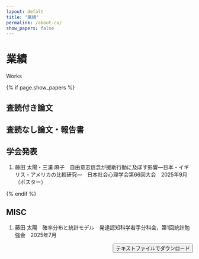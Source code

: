 ```yaml
---
layout: defalt
title: "業績"
permalink: /about-cv/
show_papers: false
---
```


<div class="page-header">
    <h1>業績</h1>
    <p class="page-subtitle">Works</p>
</div>

<div class="cv-content">
    {% if page.show_papers %}
    <div class="cv-section">
        <div class="cv-card">
            <h2>査読付き論文</h2>
            <ol class="cv-ol">
                <!-- 例: 藤田 太陽・三浦 麻子. 論文タイトル. 掲載誌名, 巻(号), 頁, 20XX. <span class="cv-flag peer">査読あり</span> -->
            </ol>
        </div>
    </div>
    <div class="cv-section">
        <div class="cv-card">
            <h2>査読なし論文・報告書</h2>
            <ol class="cv-ol">
                <!-- 例: 藤田 太陽. 報告書タイトル. 機関名, 20XX. <span class="cv-flag nopeer">査読なし</span> -->
            </ol>
        </div>
    </div>
    <div class="cv-section">
        <div class="cv-card">
            <h2>学会発表</h2>
            <ol class="cv-ol">
                <li>藤田 太陽・三浦 麻子　自由意志信念が援助行動に及ぼす影響―日本・イギリス・アメリカの比較研究―　日本社会心理学会第66回大会　2025年9月（ポスター）</li>
            </ol>
        </div>
    </div>
    {% endif %}
    <div class="cv-section">
        <div class="cv-card">
            <h2>MISC</h2>
            <ol class="cv-ol">
                <li>藤田 太陽　確率分布と統計モデル　発達認知科学若手分科会，第1回統計勉強会　2025年7月</li>
            </ol>
        </div>
    </div>
    <div style="text-align:right; margin-bottom: 16px;">
        <button id="download-cv-text" class="btn btn-outline">テキストファイルでダウンロード</button>
    </div>
</div>
